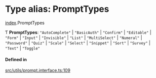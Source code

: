 # Type alias: PromptTypes

[index](../modules/index.md).PromptTypes

Ƭ **PromptTypes**: ``"AutoComplete"`` \| ``"BasicAuth"`` \| ``"Confirm"`` \| ``"Editable"`` \| ``"Form"`` \| ``"Input"`` \| ``"Invisible"`` \| ``"List"`` \| ``"MultiSelect"`` \| ``"Numeral"`` \| ``"Password"`` \| ``"Quiz"`` \| ``"Scale"`` \| ``"Select"`` \| ``"Snippet"`` \| ``"Sort"`` \| ``"Survey"`` \| ``"Text"`` \| ``"Toggle"``

#### Defined in

[src/utils/prompt.interface.ts:109](https://github.com/cenk1cenk2/listr2/blob/a554689/src/utils/prompt.interface.ts#L109)
